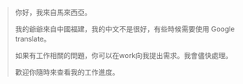 > 你好，我來自馬來西亞。
> 
> 我的爺爺來自中國福建，我的中文不是很好，有些時候需要使用 Google translate。
> 
> 如果有工作相關的問題，你可以在work向我提出需求。我會儘快處理。
> 
> 歡迎你隨時來查看我的工作進度。
